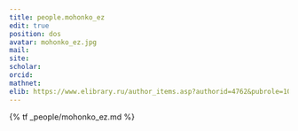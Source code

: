 ```yaml
---
title: people.mohonko_ez
edit: true
position: dos
avatar: mohonko_ez.jpg
mail:
site:
scholar:
orcid:
mathnet:
elib: https://www.elibrary.ru/author_items.asp?authorid=4762&pubrole=100&show_refs=1&show_option=0
---
```


{% tf _people/mohonko_ez.md %}
